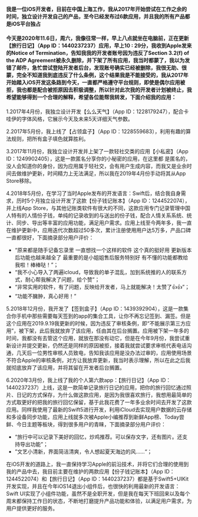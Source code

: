 #### 我是一位iOS开发者，目前在中国上海工作，我从2017年开始尝试在工作之余的时间，独立设计开发自己的产品，至今已经发布过6款应用，并且我的所有产品都是iOS平台独占
#### 今天是2020年11.6日，周六，我像往常一样，早上八点就坐在电脑前，正在更新【旅行日记】（App ID：1440237237）应用，早上10 : 29分，我收到Apple发来的Notice of Termination，告知我我的开发者账号因为违反了Section 3.2(f) of the ADP Agreement被永久删除，并下架了所有应用，我当时都蒙了，我以为发错了邮件，急忙尝试登陆开发者后台，发现账号确实已经被删除，我很无助、很蒙，完全不知道我到底违反了什么条例，这个结果我是不能接受的，我从2017年开始踏入iOS开发这条路到今天，一直都严格遵守平台规则，即使是偶尔应用被拒，我也都是配合被拒原因去积极调整，所以针对此次我的开发者计划被终止，我希望能够得到一个合理的解释，希望各位能帮我转发，下面介绍我的应用：

1.2017年4月份，我独立设计开发【么么天气】（App ID：1228179247），配合卡哇伊的字体风格，它展示今天及未来5天详细天气参数。

2.2017年5月份，我上线了【占领盒子】（App ID：1228559683），利用有趣的算法规则，把所有盒子填色就算胜利。

3.2017年11月份，我独立设计开发并上架了一款轻社交类的应用【小私密】（App ID：1249902405），这是一款匿名分享你的小秘密的应用，在这里都
是匿名的，没人会知道你的身份，因为应用属于轻社交，会有用户生成内容，而我又是业余时间去做维护更新，时间精力上无法满足，所以我在2019年4月份手动将其从App Store移除。

4.2018年5月份，在学习了当时Apple发布的开发语言：Swift后，结合我自身需求，历时5个月独立设计开发了这款【份子钱记账本】（App ID：1244522074），并上线App Store，与其他记账类软件有很大的不同，这款应用专门记录管理中国人特有的人情份子钱，单纯的记录收到的与送出的份子钱，配合人情关系系统、统计、同步、导出等丰富的应用功能，满足用户需求。应用上线至今两年多，我一直在维护更新中，应用迭代次数超过50多次，累计注册使用用户达5万多，产品口碑一直都很好，下面摘录部分用户评价：
  * “原来都是随手记备忘录里 一直想找一个这样的软件 这个真的挺好用 更新版本后功能也越来越全了 最重要的是小姐姐售后服务特别好 有不懂的功能都教给我啦！棒棒哒！”；
  * “我不小心导入了两遍icloud，导致我的单子混乱，加到系统推的人的联系方式，耐心帮我解决了问题，给个赞”；
  * “非常实用的软件，有了问题，反映给开发者，马上就能解决！太赞了👍👍”；
  * “功能不臃肿，真心好用！”

5.2018年12月份，我开发了【签到盒子】（App ID：1439392904），这是一款集合你手机中那些需要每天签到的app的集合工具，让你不再忘记签到、漏签。但是这个应用在2019.9.19我更新的时候，因为违反了审核条例，即“不能展示第三方应用”，被下架，此后我就放弃了该应用，任由其在后台搁置。应用被下架一年多的时间，我都没有去管这个应用，就放在那没有动它，但是在今年9月份，我尝试重新设计并提交更新，仍然还是同样的原因被拒，接着我就尝试要求审核代表电话沟通，几天后一位男性审核人员致电，告知我该应用是没办法过审的，应用使用场景不符合Apple的审核条例，对方让我放弃更新，我当时表示理解，所以在此之后我就彻底放弃了该应用，并将其留在开发者后台搁置。

6.2020年3月份，我上线了我的个人第六款app：【旅行日记】（App ID：1440237237）上线，这是一款简单记录旅行日记的应用，把你的旅行回忆通过照片、日记的方式保存，为什么做这款应用，是因为我很喜欢旅行，我想用最简单的方式取更好的把我的旅行回忆保留，基于此我花费了一年多业余时间去开发了这款应用。同样我使用了最新的Swift5进行开发，利用iCloud去实现用户数据的云存储和多设备同步功能，应用上线就多次被Apple小编推荐到新鲜App榜、Today尝鲜、今日主题等板块，得到很多用户的青睐，下面摘录部分用户评价：
* “旅行中可以记录下美好的回忆，炒鸡推荐。可以保存文字，还有图片。还支持导出功能”；
* ”文艺小清新，界面简洁清爽，令人想起夏天海边的风……“；

在iOS开发的道路上，我一直保持学习Apple的前沿技术，并将它们合理的使用到我的产品中去，我目前主要在维护的两款应用【份子钱记账本】（App ID：1244522074）和【旅行日记】（App ID：1440237237）都是基于Swift5+UIKit开发实现，并且在今年iOS14退出小组件后，也很快的利用最新的开发语言：Swift UI实现了小组件功能，虽然不是全职开发，但是我在每天下班回来以及每个周末都保持工作日的状态，不断地打磨提升产品功能和体验，以满足用户需求，为用户提供更好的服务。

